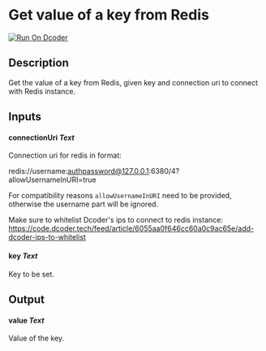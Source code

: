 # Get value of a key from Redis
[![Run On Dcoder](https://static-content.dcoder.tech/dcoder-assets/run-on-dcoder.svg)](https://code.dcoder.tech/files/project/614c7a90244dc567c4cd3ba0)

## Description
Get the value of a key from Redis, given key and connection uri to connect with Redis instance.

## Inputs
#### **connectionUri**  *Text*
Connection uri for redis in format:

redis://username:authpassword@127.0.0.1:6380/4?allowUsernameInURI=true

For compatibility reasons `allowUsernameInURI` need to be provided, otherwise the username part will be ignored.

Make sure to whitelist Dcoder's ips to connect to redis instance: https://code.dcoder.tech/feed/article/6055aa0f646cc60a0c9ac65e/add-dcoder-ips-to-whitelist
#### **key**  *Text*
Key to be set.

## Output
#### **value**  *Text*
Value of the key.


